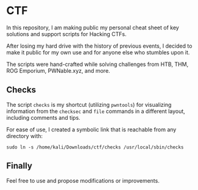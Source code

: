 # CTF

In this repository, I am making public my personal cheat sheet of key solutions and support scripts for Hacking CTFs.

After losing my hard drive with the history of previous events, I decided to make it public for my own use and for anyone else who stumbles upon it.

The scripts were hand-crafted while solving challenges from HTB, THM, ROG Emporium, PWNable.xyz, and more.

## Checks

The script `checks` is my shortcut (utilizing `pwntools`) for visualizing information from the `checksec` and `file` commands in a different layout, including comments and tips.

For ease of use, I created a symbolic link that is reachable from any directory with:

```
sudo ln -s /home/kali/Downloads/ctf/checks /usr/local/sbin/checks
```

## Finally

Feel free to use and propose modifications or improvements.
